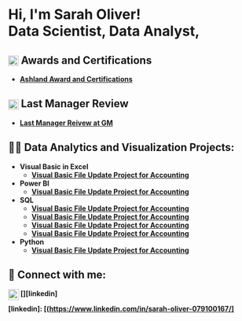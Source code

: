 <h1>Hi, I'm Sarah Oliver! <br/><a>Data Scientist</a>, <a>Data Analyst</a>,

    
<h2> <img src="https://i.imgur.com/IsL93kP.png" alt="Award Icon" style="height: 1em; vertical-align: middle;"> Awards and Certifications</h2>

  - <b>[Ashland Award and Certifications](https://github.com/solive127/AwardCertification/blob/main/README.md)

<h2> <img src="https://i.imgur.com/HEAh1ps.png" alt="Award Icon" style="height: 1em; vertical-align: middle;"> Last Manager Review </h2>

  - <b>[Last Manager Reivew at GM](https://github.com/solive127/Review)

<h2>👨‍💻 Data Analytics and Visualization Projects:</h2>

- <b>Visual Basic in Excel</b>
  - [Visual Basic File Update Project for Accounting](https://github.com/solive127/VisualBasic/blob/main/README.md)
- <b>Power BI </b>
  - [Visual Basic File Update Project for Accounting](https://github.com/solive127/VisualBasic/blob/main/README.md) <b>
- <b>SQL</b>
  - [Visual Basic File Update Project for Accounting](https://github.com/solive127/VisualBasic/blob/main/README.md)
  - [Visual Basic File Update Project for Accounting](https://github.com/solive127/VisualBasic/blob/main/README.md)
  - [Visual Basic File Update Project for Accounting](https://github.com/solive127/VisualBasic/blob/main/README.md)
  - [Visual Basic File Update Project for Accounting](https://github.com/solive127/VisualBasic/blob/main/README.md)
- <b>Python</b>
  - [Visual Basic File Update Project for Accounting](https://github.com/solive127/VisualBasic/blob/main/README.md)


<h2> 🤳 Connect with me:</h2>


[<img align="left" alt="JoshMadakor | LinkedIn" width="22px" src="https://cdn.jsdelivr.net/npm/simple-icons@v3/icons/linkedin.svg" />][linkedin]



[linkedin]: [(https://www.linkedin.com/in/sarah-oliver-079100167/]

<!--


Here are some ideas to get you started:

- 🔭 I’m currently working on ...
- 🌱 I’m currently learning ...
- 👯 I’m looking to collaborate on ...
- 🤔 I’m looking for help with ...
- 💬 Ask me about ...
- 📫 How to reach me: ...
- 😄 Pronouns: ...
- ⚡ Fun fact: ...
